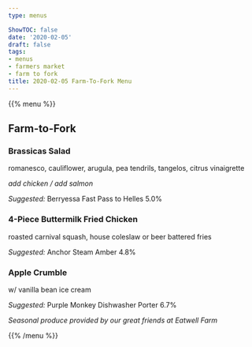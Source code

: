 ```yaml
---
type: menus

ShowTOC: false
date: '2020-02-05'
draft: false
tags:
- menus
- farmers market
- farm to fork
title: 2020-02-05 Farm-To-Fork Menu
---
```


{{% menu %}}

## Farm\-to\-Fork

### Brassicas Salad

romanesco, cauliflower, arugula, pea tendrils, 
tangelos, citrus vinaigrette 

*add chicken / add salmon*

*Suggested:* Berryessa Fast Pass to Helles 5\.0%

### 4\-Piece Buttermilk Fried Chicken

roasted carnival squash,  house coleslaw 
or beer battered fries 

*Suggested:* Anchor Steam Amber 4\.8%

### Apple Crumble

w/ vanilla bean ice cream 

*Suggested:* Purple Monkey Dishwasher Porter 6\.7%


*Seasonal produce provided by our great friends at Eatwell Farm*

{{% /menu %}}

